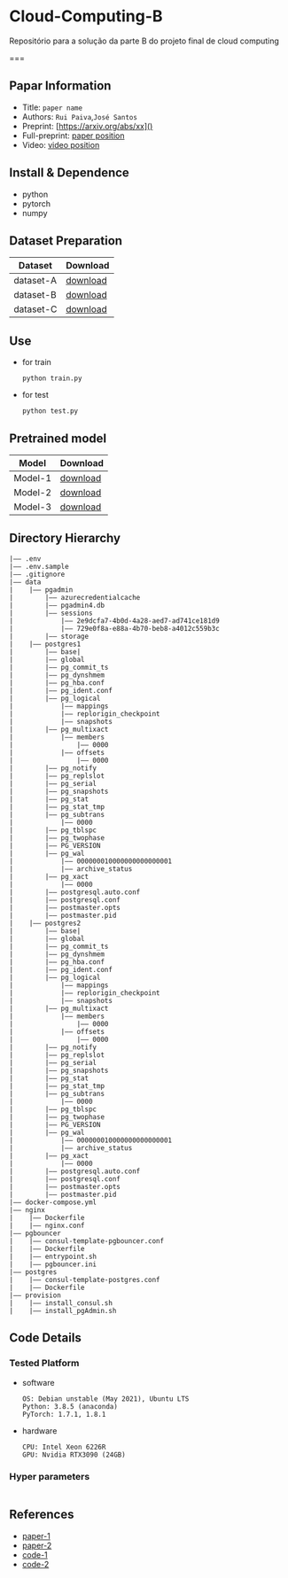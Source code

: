 # Cloud-Computing-B
Repositório para a solução da parte B do projeto final de cloud computing

===

## Papar Information
- Title:  `paper name`
- Authors:  `Rui Paiva`,`José Santos`
- Preprint: [https://arxiv.org/abs/xx]()
- Full-preprint: [paper position]()
- Video: [video position]()

## Install & Dependence
- python
- pytorch
- numpy

## Dataset Preparation
| Dataset | Download |
| ---     | ---   |
| dataset-A | [download]() |
| dataset-B | [download]() |
| dataset-C | [download]() |

## Use
- for train
  ```
  python train.py
  ```
- for test
  ```
  python test.py
  ```
## Pretrained model
| Model | Download |
| ---     | ---   |
| Model-1 | [download]() |
| Model-2 | [download]() |
| Model-3 | [download]() |


## Directory Hierarchy
```
|—— .env
|—— .env.sample
|—— .gitignore
|—— data
|    |—— pgadmin
|        |—— azurecredentialcache
|        |—— pgadmin4.db
|        |—— sessions
|            |—— 2e9dcfa7-4b0d-4a28-aed7-ad741ce181d9
|            |—— 729e0f8a-e88a-4b70-beb8-a4012c559b3c
|        |—— storage
|    |—— postgres1
|        |—— base|             
|        |—— global
|        |—— pg_commit_ts
|        |—— pg_dynshmem
|        |—— pg_hba.conf
|        |—— pg_ident.conf
|        |—— pg_logical
|            |—— mappings
|            |—— replorigin_checkpoint
|            |—— snapshots
|        |—— pg_multixact
|            |—— members
|                |—— 0000
|            |—— offsets
|                |—— 0000
|        |—— pg_notify
|        |—— pg_replslot
|        |—— pg_serial
|        |—— pg_snapshots
|        |—— pg_stat
|        |—— pg_stat_tmp
|        |—— pg_subtrans
|            |—— 0000
|        |—— pg_tblspc
|        |—— pg_twophase
|        |—— PG_VERSION
|        |—— pg_wal
|            |—— 000000010000000000000001
|            |—— archive_status
|        |—— pg_xact
|            |—— 0000
|        |—— postgresql.auto.conf
|        |—— postgresql.conf
|        |—— postmaster.opts
|        |—— postmaster.pid
|    |—— postgres2
|        |—— base|              
|        |—— global
|        |—— pg_commit_ts
|        |—— pg_dynshmem
|        |—— pg_hba.conf
|        |—— pg_ident.conf
|        |—— pg_logical
|            |—— mappings
|            |—— replorigin_checkpoint
|            |—— snapshots
|        |—— pg_multixact
|            |—— members
|                |—— 0000
|            |—— offsets
|                |—— 0000
|        |—— pg_notify
|        |—— pg_replslot
|        |—— pg_serial
|        |—— pg_snapshots
|        |—— pg_stat
|        |—— pg_stat_tmp
|        |—— pg_subtrans
|            |—— 0000
|        |—— pg_tblspc
|        |—— pg_twophase
|        |—— PG_VERSION
|        |—— pg_wal
|            |—— 000000010000000000000001
|            |—— archive_status
|        |—— pg_xact
|            |—— 0000
|        |—— postgresql.auto.conf
|        |—— postgresql.conf
|        |—— postmaster.opts
|        |—— postmaster.pid
|—— docker-compose.yml
|—— nginx
|    |—— Dockerfile
|    |—— nginx.conf
|—— pgbouncer
|    |—— consul-template-pgbouncer.conf
|    |—— Dockerfile
|    |—— entrypoint.sh
|    |—— pgbouncer.ini
|—— postgres
|    |—— consul-template-postgres.conf
|    |—— Dockerfile
|—— provision
|    |—— install_consul.sh
|    |—— install_pgAdmin.sh
```
## Code Details
### Tested Platform
- software
  ```
  OS: Debian unstable (May 2021), Ubuntu LTS
  Python: 3.8.5 (anaconda)
  PyTorch: 1.7.1, 1.8.1
  ```
- hardware
  ```
  CPU: Intel Xeon 6226R
  GPU: Nvidia RTX3090 (24GB)
  ```
### Hyper parameters
```
```
## References
- [paper-1]()
- [paper-2]()
- [code-1](https://github.com)
- [code-2](https://github.com)
  